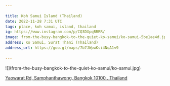 ```yaml
---

title: Koh Samui Island (Thailand)
date: 2022-11-28 7:31 UTC
tags: place, koh samui, island, thailand
ig: https://www.instagram.com/p/CQ3DXpqBBRR/
image: from-the-busy-bangkok-to-the-quiet-ko-samui/ko-samui-5be1ae4d.jpg
address: Ko Samui, Surat Thani (Thailand)
address_url: https://goo.gl/maps/7b7JWpwKsi4NqA1v9

---
```


<div class="content-image" markdown="1">
  ![](from-the-busy-bangkok-to-the-quiet-ko-samui/ko-samui.jpg)
</div>

<div class="notification">
  <p class="content is-small has-text-centered">
    <a class="subtitle is-6" href="https://goo.gl/maps/V5RcxEkr3kJkFeoj8" target="_blank">
      Yaowarat Rd, Samphanthawong, Bangkok 10100 , Thailand
    </a>
  </p>
</div>
